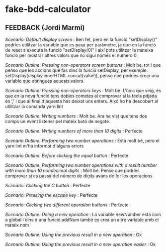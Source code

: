 # fake-bdd-calculator

## FEEDBACK (Jordi Marmi)

*Scenario: Default display screen* : Ben fet, pero en la funció "setDisplay()" podríes utilitzar la variable que es pasa per paràmetre, ja que en la funció de reset s'executa la funció "setDisplay(0)" i així pots utilitzar la mateixa funció per mostrar altres valors que no sigui només el numero 0.

*Scenario Outline: Pressing non-operators screen buttons* : Molt be, tot i que penso que les accions que fas dins la funció setDisplay, per exemple: setDisplay(display.innerHTML.concat(value)), penso que podríes crear una variable que obtingués aquests valors.

*Scenario Outline: Pressing non-operators keys* : Molt be. L'únic que veig, és que en la nova funció tens dobles cometes al comprovar si la tecla pitjada és ',' i que al final d'aquesta has deixat uns enters. Aixó ho he descobert al utilitzar la comanda yarn lint

*Scenario Outline: Writing numbers* : Molt be. Ara he vist que tens dos comps un event listener pel mateix botó de negate.

*Scenario Outline: Writing numbers of more than 10 digits* : Perfecte

*Scenario Outline: Performing two number operations* : Està molt bé, pero el yarn lint m'ha informat d'alguns errors

*Scenario Outline: Before clicking the equal button* : Perfecte

*Scenario Outline: Performing two number operations with a result number with more than 10 nondecimal digits* : Molt bé. Penso que podríes comprovar si es passa del número de dígits avans de fer les operacions

*Scenario: Clicking the C button* : Perfecte

*Scenario: Pressing the escape key* : Perfecte

*Scenario: Clicking two different operation buttons* : Perfecte

*Scenario Outline: Doing a new operation* : La variable newNumber està com a global i dins d'una funció addNum també es crea un altre variable amb el mateix nom

*Scenario Outline: Using the previous result in a new operation* : Ok

*Scenario Outline: Using the previous result in a new operation easier* : Ok